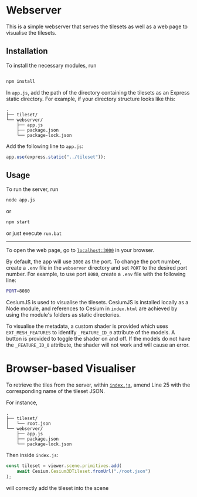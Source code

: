 # Webserver

This is a simple webserver that serves the tilesets as well as a web page to visualise the tilesets.

## Installation

To install the necessary modules, run

```bash

npm install

```

In `app.js`, add the path of the directory containing the tilesets as an Express static directory. For example, if your directory structure looks like this:

```
.
├── tileset/
└── webserver/
    ├── app.js
    ├── package.json
    └── package-lock.json
```

Add the following line to `app.js`:

```javascript
app.use(express.static("../tileset"));
```

## Usage

To run the server, run

```bash
node app.js
```

or

```bash
npm start
```

or just execute `run.bat`

---

To open the web page, go to [`localhost:3000`](http://localhost:3000) in your browser.

By default, the app will use `3000` as the port. To change the port number, create a `.env` file in the `webserver` directory and set `PORT` to the desired port number. For example, to use port `8080`, create a `.env` file with the following line:

```bash
PORT=8080
```

CesiumJS is used to visualise the tilesets. CesiumJS is installed locally as a Node module, and references to Cesium in `index.html` are achieved by using the module's folders as static directories.

To visualise the metadata, a custom shader is provided which uses `EXT_MESH_FEATURES` to identify `_FEATURE_ID_0` attribute of the models. A button is provided to toggle the shader on and off. If the models do not have the `_FEATURE_ID_0` attribute, the shader will not work and will cause an error.

# Browser-based Visualiser

To retrieve the tiles from the server, within [`index.js`](public/index.js), amend Line 25 with the corresponding name of the tileset JSON.

For instance,

```
.
├── tileset/
│   └── root.json
└── webserver/
    ├── app.js
    ├── package.json
    └── package-lock.json
```

Then inside `index.js`:

```javascript
const tileset = viewer.scene.primitives.add(
    await Cesium.Cesium3DTileset.fromUrl("./root.json")
);
```

will correctly add the tileset into the scene
